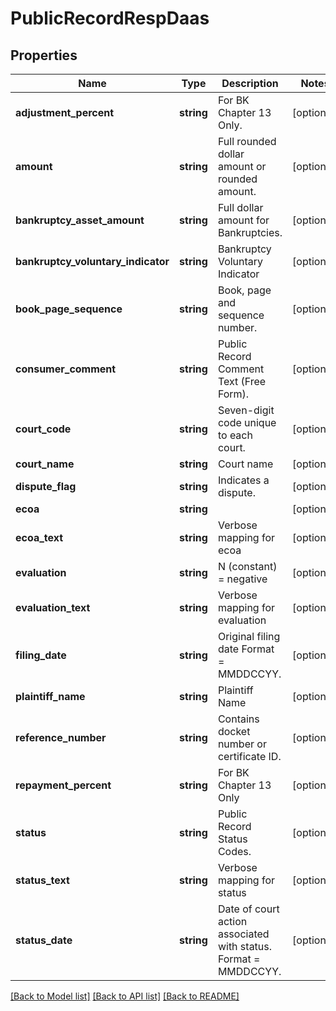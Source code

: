 # PublicRecordRespDaas

## Properties
Name | Type | Description | Notes
------------ | ------------- | ------------- | -------------
**adjustment_percent** | **string** | For BK Chapter 13 Only. | [optional] 
**amount** | **string** | Full rounded dollar amount or rounded amount. | [optional] 
**bankruptcy_asset_amount** | **string** | Full dollar amount for Bankruptcies. | [optional] 
**bankruptcy_voluntary_indicator** | **string** | Bankruptcy Voluntary Indicator | [optional] 
**book_page_sequence** | **string** | Book, page and sequence number. | [optional] 
**consumer_comment** | **string** | Public Record Comment Text (Free Form). | [optional] 
**court_code** | **string** | Seven-digit code unique to each court. | [optional] 
**court_name** | **string** | Court name | [optional] 
**dispute_flag** | **string** | Indicates a dispute. | [optional] 
**ecoa** | **string** |  | [optional] 
**ecoa_text** | **string** | Verbose mapping for ecoa | [optional] 
**evaluation** | **string** | N (constant) &#x3D; negative | [optional] 
**evaluation_text** | **string** | Verbose mapping for evaluation | [optional] 
**filing_date** | **string** | Original filing date Format &#x3D; MMDDCCYY. | [optional] 
**plaintiff_name** | **string** | Plaintiff Name | [optional] 
**reference_number** | **string** | Contains docket number or certificate ID. | [optional] 
**repayment_percent** | **string** | For BK Chapter 13 Only | [optional] 
**status** | **string** | Public Record Status Codes. | [optional] 
**status_text** | **string** | Verbose mapping for status | [optional] 
**status_date** | **string** | Date of court action associated with status. Format &#x3D; MMDDCCYY. | [optional] 

[[Back to Model list]](../README.md#documentation-for-models) [[Back to API list]](../README.md#documentation-for-api-endpoints) [[Back to README]](../README.md)


